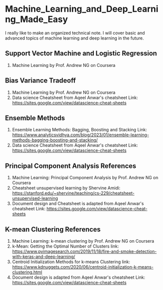 # Machine_Learning_and_Deep_Learning_Made_Easy
I really like to make an organized technical note. I will cover basic and advanced topics of machine learning and deep learning in the future.

## Support Vector Machine and Logistic Regression
1. Machine Learning by Prof. Andrew NG on Coursera

## Bias Variance Tradeoff
1. Machine Learning by Prof. Andrew NG on Coursera
2. Data science Cheatsheet from Aqeel Anwar's cheatsheet Link: https://sites.google.com/view/datascience-cheat-sheets

## Ensemble Methods
1. Ensemble Learning Methods: Bagging, Boosting and Stacking Link: https://www.analyticsvidhya.com/blog/2023/01/ensemble-learning-methods-bagging-boosting-and-stacking/ 
2. Data science Cheatsheet from Aqeel Anwar's cheatsheet Link: https://sites.google.com/view/datascience-cheat-sheets 

## Principal Component Analysis References
1.  Machine Learning: Principal Component Analysis by Prof. Andrew NG on Coursera
2.	Cheatsheet unsupervised learning by Shervine Amidi: https://stanford.edu/~shervine/teaching/cs-229/cheatsheet-unsupervised-learning
3.	Document design and Cheatsheet is adapted from Aqeel Anwar's cheatsheet Link: https://sites.google.com/view/datascience-cheat-sheets 

## K-mean Clustering References
1.  Machine Learning: k-mean clustering by Prof. Andrew NG on Coursera
2.	k-Mean: Getting the Optimal Number of Clusters link: https://www.pyimagesearch.com/2019/11/18/fire-and-smoke-detection-with-keras-and-deep-learning/
3.	Centroid Initialization Methods for k-means Clustering link: https://www.kdnuggets.com/2020/06/centroid-initialization-k-means-clustering.html
4.	Document design is adapted from Aqeel Anwar's cheatsheet Link: https://sites.google.com/view/datascience-cheat-sheets 

